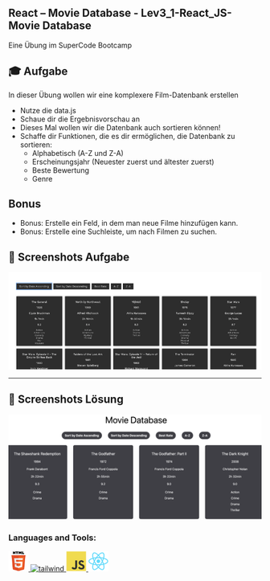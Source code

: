 ## React – Movie Database - Lev3_1-React_JS-Movie Database

Eine Übung im SuperCode Bootcamp

## 🎓 Aufgabe

In dieser Übung wollen wir eine komplexere Film-Datenbank erstellen

- Nutze die data.js
- Schaue dir die Ergebnisvorschau an
- Dieses Mal wollen wir die Datenbank auch sortieren können!
- Schaffe dir Funktionen, die es dir ermöglichen, die Datenbank zu sortieren:
  - Alphabetisch (A-Z und Z-A)
  - Erscheinungsjahr (Neuester zuerst und ältester zuerst)
  - Beste Bewertung
  - Genre

## Bonus

- Bonus: Erstelle ein Feld, in dem man neue Filme hinzufügen kann.
- Bonus: Erstelle eine Suchleiste, um nach Filmen zu suchen.

## 📸 Screenshots Aufgabe

![App Screenshot](public/img/screen.png)

<hr>

## 📸 Screenshots Lösung

![App Screenshot](public/img/screen_1.png)

<p align="left">
</p>

<h3 align="left">Languages and Tools:</h3>
<p align="left"> <a href="https://www.w3schools.com/html/" target="_blank" rel="noreferrer"> <img src="https://raw.githubusercontent.com/devicons/devicon/master/icons/html5/html5-original-wordmark.svg" alt="html5" width="40" height="40"/> </a>
<a href="https://www.w3schools.io/css/tailwind-introduction/" target="_blank" rel="noreferrer"> <img src="https://avatars.githubusercontent.com/u/67109815?s=200&v=4" alt="tailwind" width="40" height="40"/> </a> 
<a href="https://www.w3schools.com/js/" target="_blank" rel="noreferrer"> <img src="https://raw.githubusercontent.com/devicons/devicon/master/icons/javascript/javascript-original.svg" alt="css3" width="40" height="40"/> </a> 
<a href="https://www.w3schools.com/react/" target="_blank" rel="noreferrer"> <img src="https://raw.githubusercontent.com/izumin5210/emojipack-for-devicon/master/png/react.png" alt="react" width="40" height="40"/> </a></p>
